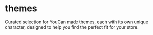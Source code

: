# themes
Curated selection for YouCan made themes, each with its own unique character, designed to help you find the perfect fit for your store.
